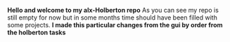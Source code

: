**Hello and welcome to my alx-Holberton repo**
As you can see my repo is still empty for now but in some months time should have been filled with some projects.
**I made this particular changes from the gui by order from the holberton tasks**

